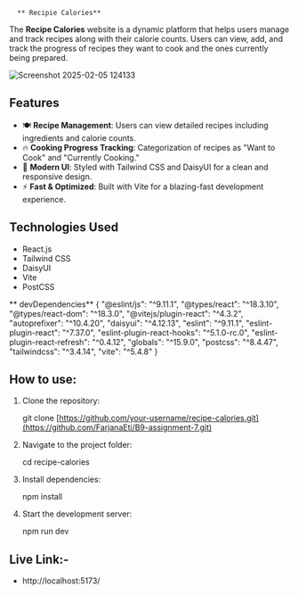       ** Recipie Calories**


The **Recipe Calories** website is a dynamic platform that helps users manage and track recipes along with their calorie counts. Users can view, add, and track the progress of recipes they want to cook and the ones currently being prepared.

![Screenshot 2025-02-05 124133](https://github.com/user-attachments/assets/75927f84-2f40-45f2-9500-554bcac84fae)

##  Features
- 🍽️ **Recipe Management**: Users can view detailed recipes including ingredients and calorie counts.
- 🔥 **Cooking Progress Tracking**: Categorization of recipes as "Want to Cook" and "Currently Cooking."
- 🎨 **Modern UI**: Styled with Tailwind CSS and DaisyUI for a clean and responsive design.
- ⚡ **Fast & Optimized**: Built with Vite for a blazing-fast development experience.

##  Technologies Used
- React.js
- Tailwind CSS
- DaisyUI
- Vite
- PostCSS

 ** devDependencies**
 {
  "@eslint/js": "^9.11.1",
  "@types/react": "^18.3.10",
  "@types/react-dom": "^18.3.0",
  "@vitejs/plugin-react": "^4.3.2",
  "autoprefixer": "^10.4.20",
  "daisyui": "^4.12.13",
  "eslint": "^9.11.1",
  "eslint-plugin-react": "^7.37.0",
  "eslint-plugin-react-hooks": "^5.1.0-rc.0",
  "eslint-plugin-react-refresh": "^0.4.12",
  "globals": "^15.9.0",
  "postcss": "^8.4.47",
  "tailwindcss": "^3.4.14",
  "vite": "^5.4.8"
}

## How to use:

1. Clone the repository:

   git clone [https://github.com/your-username/recipe-calories.git](https://github.com/FarjanaEti/B9-assignment-7.git)
  
2. Navigate to the project folder:
  
   cd recipe-calories

3. Install dependencies:

   npm install
 
4. Start the development server:

   npm run dev
   

## Live Link:-
- http://localhost:5173/

